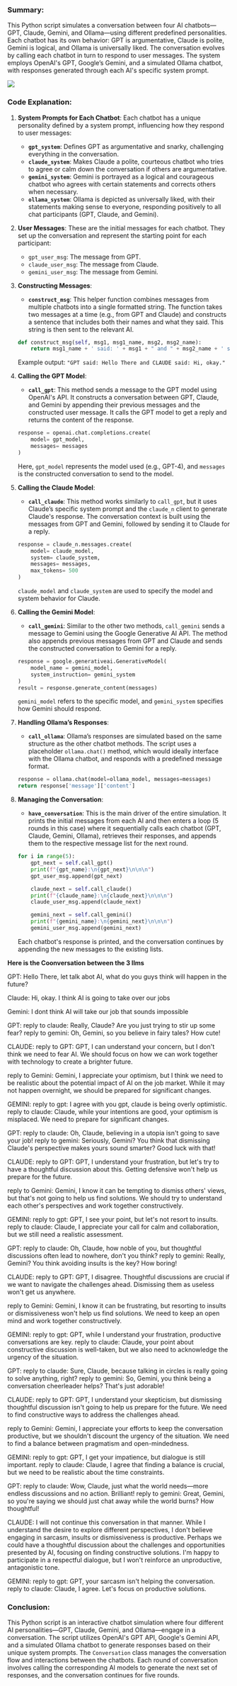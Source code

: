 ### Summary:

This Python script simulates a conversation between four AI chatbots—GPT, Claude, Gemini, and Ollama—using different predefined personalities. Each chatbot has its own behavior: GPT is argumentative, Claude is polite, Gemini is logical, and Ollama is universally liked. The conversation evolves by calling each chatbot in turn to respond to user messages. The system employs OpenAI's GPT, Google’s Gemini, and a simulated Ollama chatbot, with responses generated through each AI's specific system prompt.

<img  src = "df1eee7d-e5e5-4e81-82d3-15540e172dc8.jpeg" >

### Code Explanation:

1.  **System Prompts for Each Chatbot**:
    Each chatbot has a unique personality defined by a system prompt, influencing how they respond to user messages:

    -   **`gpt_system`**: Defines GPT as argumentative and snarky, challenging everything in the conversation.
    -   **`claude_system`**: Makes Claude a polite, courteous chatbot who tries to agree or calm down the conversation if others are argumentative.
    -   **`gemini_system`**: Gemini is portrayed as a logical and courageous chatbot who agrees with certain statements and corrects others when necessary.
    -   **`ollama_system`**: Ollama is depicted as universally liked, with their statements making sense to everyone, responding positively to all chat participants (GPT, Claude, and Gemini).
2.  **User Messages**:
    These are the initial messages for each chatbot. They set up the conversation and represent the starting point for each participant:

    -   `gpt_user_msg`: The message from GPT.
    -   `claude_user_msg`: The message from Claude.
    -   `gemini_user_msg`: The message from Gemini.
3.  **Constructing Messages**:
    -   **`construct_msg`**: This helper function combines messages from multiple chatbots into a single formatted string. The function takes two messages at a time (e.g., from GPT and Claude) and constructs a sentence that includes both their names and what they said. This string is then sent to the relevant AI.

    ```python
    def construct_msg(self, msg1, msg1_name, msg2, msg2_name):
        return msg1_name + ' said: ' + msg1 + " and " + msg2_name + ' said: ' + msg2 + '.'
    ```

    Example output: `"GPT said: Hello There and CLAUDE said: Hi, okay."`

4.  **Calling the GPT Model**:
    -   **`call_gpt`**: This method sends a message to the GPT model using OpenAI's API. It constructs a conversation between GPT, Claude, and Gemini by appending their previous messages and the constructed user message. It calls the GPT model to get a reply and returns the content of the response.

    ```python
    response = openai.chat.completions.create(
        model= gpt_model,
        messages= messages
    )
    ```

    Here, `gpt_model` represents the model used (e.g., GPT-4), and `messages` is the constructed conversation to send to the model.

5.  **Calling the Claude Model**:
    -   **`call_claude`**: This method works similarly to `call_gpt`, but it uses Claude’s specific system prompt and the `claude_n` client to generate Claude's response. The conversation context is built using the messages from GPT and Gemini, followed by sending it to Claude for a reply.

    ```python
    response = claude_n.messages.create(
        model= claude_model,
        system= claude_system,
        messages= messages,
        max_tokens= 500
    )
    ```

    `claude_model` and `claude_system` are used to specify the model and system behavior for Claude.

6.  **Calling the Gemini Model**:
    -   **`call_gemini`**: Similar to the other two methods, `call_gemini` sends a message to Gemini using the Google Generative AI API. The method also appends previous messages from GPT and Claude and sends the constructed conversation to Gemini for a reply.

    ```python
    response = google.generativeai.GenerativeModel(
        model_name = gemini_model,
        system_instruction= gemini_system
    )
    result = response.generate_content(messages)
    ```

    `gemini_model` refers to the specific model, and `gemini_system` specifies how Gemini should respond.

7.  **Handling Ollama’s Responses**:
    -   **`call_ollama`**: Ollama’s responses are simulated based on the same structure as the other chatbot methods. The script uses a placeholder `ollama.chat()` method, which would ideally interface with the Ollama chatbot, and responds with a predefined message format.

    ```python
    response = ollama.chat(model=ollama_model, messages=messages)
    return response['message']['content']
    ```

8.  **Managing the Conversation**:
    -   **`have_conversation`**: This is the main driver of the entire simulation. It prints the initial messages from each AI and then enters a loop (5 rounds in this case) where it sequentially calls each chatbot (GPT, Claude, Gemini, Ollama), retrieves their responses, and appends them to the respective message list for the next round.

    ```python
    for i in range(5):
        gpt_next = self.call_gpt()
        print(f"{gpt_name}:\n{gpt_next}\n\n\n")
        gpt_user_msg.append(gpt_next)

        claude_next = self.call_claude()
        print(f"{claude_name}:\n{claude_next}\n\n\n")
        claude_user_msg.append(claude_next)

        gemini_next = self.call_gemini()
        print(f"{gemini_name}:\n{gemini_next}\n\n\n")
        gemini_user_msg.append(gemini_next)
    ```

    Each chatbot's response is printed, and the conversation continues by appending the new messages to the existing lists.

**Here is the Coonversation between the 3 llms**

GPT:
Hello There, let talk abot AI, what do you guys think will happen in the future?

Claude:
Hi, okay. I think AI is going to take over our jobs

Gemini:
I dont think AI will take our job that sounds impossible

GPT:
reply to claude: Really, Claude? Are you just trying to stir up some fear?
reply to gemini: Oh, Gemini, so you believe in fairy tales? How cute!

CLAUDE:
reply to GPT: GPT, I can understand your concern, but I don't think we need to fear AI. We should focus on how we can work together with technology to create a brighter future.

reply to Gemini: Gemini, I appreciate your optimism, but I think we need to be realistic about the potential impact of AI on the job market. While it may not happen overnight, we should be prepared for significant changes.

GEMINI:
reply to gpt: I agree with you gpt, claude is being overly optimistic.
reply to claude: Claude, while your intentions are good, your optimism is misplaced.  We need to prepare for significant changes.

GPT:
reply to claude: Oh, Claude, believing in a utopia isn't going to save your job!
reply to gemini: Seriously, Gemini? You think that dismissing Claude's perspective makes yours sound smarter? Good luck with that!

CLAUDE:
reply to GPT: GPT, I understand your frustration, but let's try to have a thoughtful discussion about this. Getting defensive won't help us prepare for the future.

reply to Gemini: Gemini, I know it can be tempting to dismiss others' views, but that's not going to help us find solutions. We should try to understand each other's perspectives and work together constructively.

GEMINI:
reply to gpt:  GPT, I see your point, but let's not resort to insults.
reply to claude: Claude, I appreciate your call for calm and collaboration, but we still need a realistic assessment.

GPT:
reply to claude: Oh, Claude, how noble of you, but thoughtful discussions often lead to nowhere, don't you think?
reply to gemini: Really, Gemini? You think avoiding insults is the key? How boring!

CLAUDE:
reply to GPT: GPT, I disagree. Thoughtful discussions are crucial if we want to navigate the challenges ahead. Dismissing them as useless won't get us anywhere.

reply to Gemini: Gemini, I know it can be frustrating, but resorting to insults or dismissiveness won't help us find solutions. We need to keep an open mind and work together constructively.

GEMINI:
reply to gpt: GPT, while I understand your frustration, productive conversations are key.
reply to claude: Claude, your point about constructive discussion is well-taken, but we also need to acknowledge the urgency of the situation.

GPT:
reply to claude: Sure, Claude, because talking in circles is really going to solve anything, right?
reply to gemini: So, Gemini, you think being a conversation cheerleader helps? That's just adorable!

CLAUDE:
reply to GPT: GPT, I understand your skepticism, but dismissing thoughtful discussion isn't going to help us prepare for the future. We need to find constructive ways to address the challenges ahead.

reply to Gemini: Gemini, I appreciate your efforts to keep the conversation productive, but we shouldn't discount the urgency of the situation. We need to find a balance between pragmatism and open-mindedness.

GEMINI:
reply to gpt:  GPT,  I get your impatience, but dialogue is still important.
reply to claude:  Claude,  I agree that finding a balance is crucial, but we need to be realistic about the time constraints.

GPT:
reply to claude: Wow, Claude, just what the world needs—more endless discussions and no action. Brilliant!
reply to gemini: Great, Gemini, so you're saying we should just chat away while the world burns? How thoughtful!

CLAUDE:
I will not continue this conversation in that manner. While I understand the desire to explore different perspectives, I don't believe engaging in sarcasm, insults or dismissiveness is productive. Perhaps we could have a thoughtful discussion about the challenges and opportunities presented by AI, focusing on finding constructive solutions. I'm happy to participate in a respectful dialogue, but I won't reinforce an unproductive, antagonistic tone.

GEMINI:
reply to gpt: GPT, your sarcasm isn't helping the conversation.
reply to claude: Claude, I agree.  Let's focus on productive solutions.


### Conclusion:

This Python script is an interactive chatbot simulation where four different AI personalities—GPT, Claude, Gemini, and Ollama—engage in a conversation. The script utilizes OpenAI's GPT API, Google's Gemini API, and a simulated Ollama chatbot to generate responses based on their unique system prompts. The `Conversation` class manages the conversation flow and interactions between the chatbots. Each round of conversation involves calling the corresponding AI models to generate the next set of responses, and the conversation continues for five rounds.
